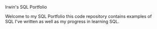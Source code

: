 

Irwin's SQL Portfolio

Welcome to my SQL Portfolio this code repository contains examples of SQL I've written as well as my progress in learning SQL.
